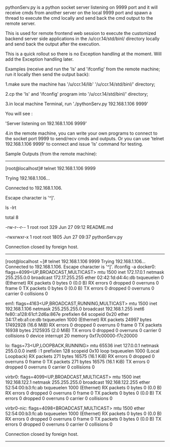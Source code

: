pythonServ.py is a python socket server listening on 9999 port and it will receive cmds from another server on the local 9999 port and spawn a thread to execute the cmd locally and send back the cmd output to the remote server. 

This is used for remote frontend web session to execute the customized backend server side applications in the /u/ccr.14/std/binl/ directory locally and send back the output after the execution.

This is a quick rollout so there is no Exception handling at the moment. Will add the Exception handling later.


Examples (receive and run the 'ls' and 'ifconfig' from the remote machine; run it locally then send the output back):


1.make sure the machine has '/u/ccr.14/lib' '/u/ccr.14/std/binl/' directory;

2.cp the 'ls' and 'ifconfig' program into '/u/ccr.14/std/binl/' directory;

3.in local machine Terminal, run './pythonServ.py 192.168.1.106 9999'

  You will see :
  
  'Server listening on 192.168.1.106 9999'
  
4.in the remote machine, you can write your own programs to connect to the socket port 9999 to send/recv cmds and outputs. Or you can use 'telnet 192.168.1.106 9999' to connect and issue 'ls' command for testing.



Sample Outputs (from the remote machine):


-------------------------------------------------------------------


[root@localhost]# telnet 192.168.1.106 9999

Trying 192.168.1.106...

Connected to 192.168.1.106.

Escape character is '^]'.

ls -lrt

total 8

-rw-r--r-- 1 root root  329 Jun 27 09:12 README.md

-rwxrwxr-x 1 root root 1805 Jun 27 09:37 pythonServ.py

Connection closed by foreign host.


------------------------------------------------------------------


[root@localhost ~]# telnet 192.168.1.106 9999
Trying 192.168.1.106...
Connected to 192.168.1.106.
Escape character is '^]'.
ifconfig -a
docker0: flags=4099<UP,BROADCAST,MULTICAST>  mtu 1500
        inet 172.17.0.1  netmask 255.255.0.0  broadcast 172.17.255.255
        ether 02:42:1d:d4:4c:db  txqueuelen 0  (Ethernet)
        RX packets 0  bytes 0 (0.0 B)
        RX errors 0  dropped 0  overruns 0  frame 0
        TX packets 0  bytes 0 (0.0 B)
        TX errors 0  dropped 0 overruns 0  carrier 0  collisions 0

em1: flags=4163<UP,BROADCAST,RUNNING,MULTICAST>  mtu 1500
        inet 192.168.1.106  netmask 255.255.255.0  broadcast 192.168.1.255
        inet6 fe80::a128:61cf:2d6a:867e  prefixlen 64  scopeid 0x20<link>
        ether 34:17:eb:a1:ce:db  txqueuelen 1000  (Ethernet)
        RX packets 24997  bytes 17492928 (16.6 MiB)
        RX errors 0  dropped 0  overruns 0  frame 0
        TX packets 16938  bytes 2125935 (2.0 MiB)
        TX errors 0  dropped 0 overruns 0  carrier 0  collisions 0
        device interrupt 20  memory 0xf7c00000-f7c20000

lo: flags=73<UP,LOOPBACK,RUNNING>  mtu 65536
        inet 127.0.0.1  netmask 255.0.0.0
        inet6 ::1  prefixlen 128  scopeid 0x10<host>
        loop  txqueuelen 1000  (Local Loopback)
        RX packets 271  bytes 16575 (16.1 KiB)
        RX errors 0  dropped 0  overruns 0  frame 0
        TX packets 271  bytes 16575 (16.1 KiB)
        TX errors 0  dropped 0 overruns 0  carrier 0  collisions 0

virbr0: flags=4099<UP,BROADCAST,MULTICAST>  mtu 1500
        inet 192.168.122.1  netmask 255.255.255.0  broadcast 192.168.122.255
        ether 52:54:00:b3:fc:ab  txqueuelen 1000  (Ethernet)
        RX packets 0  bytes 0 (0.0 B)
        RX errors 0  dropped 0  overruns 0  frame 0
        TX packets 0  bytes 0 (0.0 B)
        TX errors 0  dropped 0 overruns 0  carrier 0  collisions 0

virbr0-nic: flags=4098<BROADCAST,MULTICAST>  mtu 1500
        ether 52:54:00:b3:fc:ab  txqueuelen 1000  (Ethernet)
        RX packets 0  bytes 0 (0.0 B)
        RX errors 0  dropped 0  overruns 0  frame 0
        TX packets 0  bytes 0 (0.0 B)
        TX errors 0  dropped 0 overruns 0  carrier 0  collisions 0

Connection closed by foreign host.


-------------------------------------------------------------------------------------------------





